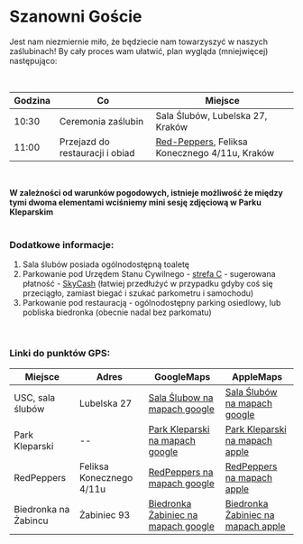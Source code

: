 # Szanowni Goście

Jest nam niezmiernie miło, że będziecie nam towarzyszyć w naszych zaślubinach! By cały proces wam ułatwić, plan wygląda (mniejwięcej) następująco:

</br>

|Godzina|Co|Miejsce|
|-------|--|-------|
|10:30|Ceremonia zaślubin|Sala Ślubów, Lubelska 27, Kraków|
|11:00|Przejazd do restauracji i obiad|[Red-Peppers](http://www.red-peppers.pl), Feliksa Konecznego 4/11u, Kraków|

</br>

<b>W zależności od warunków pogodowych, istnieje możliwość że między tymi dwoma elementami wciśniemy mini sesję zdjęciową w Parku Kleparskim</b>
</br></br>


### Dodatkowe informacje:
1. Sala ślubów posiada ogólnodostępną toaletę
2. Parkowanie pod Urzędem Stanu Cywilnego - [strefa C](https://www.krakow.pl/komunikacja/9177,artykul,mapa_strefy_platnego_parkowania.html) - sugerowana płatność - [SkyCash](https://www.skycash.com/) (łatwiej przedłużyć w przypadku gdyby coś się przeciągło, zamiast biegać i szukać parkometru i samochodu)
3. Parkowanie pod restauracją - ogólnodostępny parking osiedlowy, lub pobliska biedronka (obecnie nadal bez parkomatu)

</br>

### Linki do punktów GPS:
|Miejsce|Adres|GoogleMaps|AppleMaps|
|--|--|--|--|
|USC, sala ślubów|Lubelska 27|[Sala Ślubow na mapach google](https://www.google.pl/maps/place/Lubelska+27,+30-003+Krak%C3%B3w/@50.0743771,19.9346482,69m/data=!3m1!1e3!4m5!3m4!1s0x47165b00e7115c97:0x24235ff103d2a894!8m2!3d50.0742885!4d19.9346724)|[Sala Ślubów na mapach google](https://maps.apple.com/?ll=50.074406,19.934616&q=Dodana%20pinezka&_ext=EiYpG/yzxvEISUAxI4lJnnvtM0A5mdHZIhgKSUBBodRz7BDxM0BQBA%3D%3D&t=m)|
|Park Kleparski|--|[Park Kleparski na mapach google](https://www.google.pl/maps/place/Park+Kleparski,+Krak%C3%B3w/@50.075819,19.9373391,244m/data=!3m1!1e3!4m5!3m4!1s0x47165b01b8047e7b:0x52605e38fbe8ad62!8m2!3d50.0758967!4d19.9380656)|[Park Kleparski na mapach apple](https://maps.apple.com/?address=Fort%20Kleparz,%2030-001%20Krak%C3%B3w,%20Polska&auid=7836367125110104617&ll=50.076284,19.937739&lsp=9902&q=Park%20Kleparski&t=m)|
|RedPeppers|Feliksa Konecznego 4/11u|[RedPeppers na mapach google](https://www.google.com/maps/place/Red+peppers/@50.0839037,19.9450246,17z/data=!3m1!4b1!4m5!3m4!1s0x47165af964f27e73:0x64860bd4b93c3900!8m2!3d50.0839001!4d19.9450232)|[RedPeppers na mapach apple](https://maps.apple.com/?address=Feliksa%20Konecznego%204/11u,%2031-216%20Krak%C3%B3w,%20Polska&auid=18030488502493330576&ll=50.083840,19.945014&lsp=9902&q=red%20peppers&t=m)|
|Biedronka na Żabincu|Żabiniec 93|[Biedronka Żabiniec na mapach google](https://www.google.pl/maps/place/Biedronka/@50.080843,19.9435323,997m/data=!3m1!1e3!4m5!3m4!1s0x47165afbf6c498ff:0xcd9205d692dfdcf5!8m2!3d50.0822222!4d19.9458333)|[Biedronka Żabiniec na mapach apple](https://maps.apple.com/?address=%C5%BBabiniec%2093,%2031-215%20Krak%C3%B3w,%20Polska&auid=100739396603680731&ll=50.082233,19.945550&lsp=9902&q=Biedronka&t=m)|
